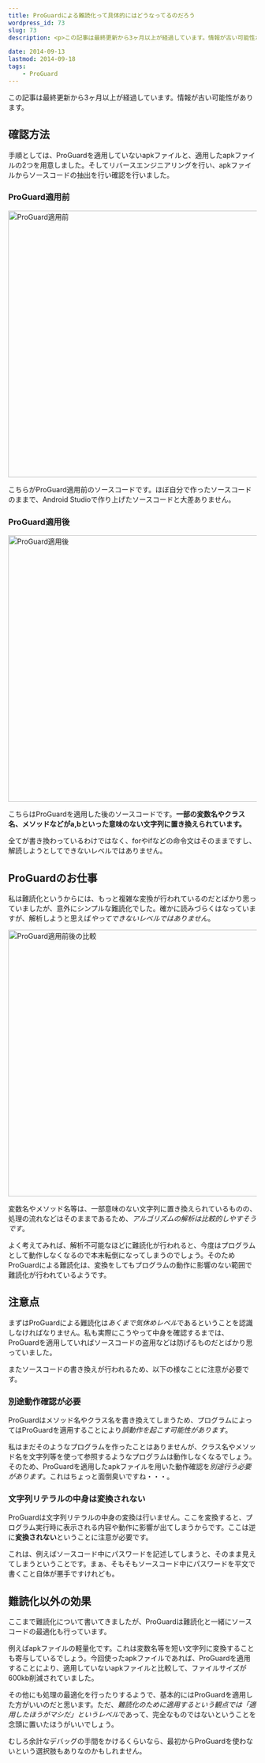 ```yaml
---
title: ProGuardによる難読化って具体的にはどうなってるのだろう
wordpress_id: 73
slug: 73
description: <p>この記事は最終更新から3ヶ月以上が経過しています。情報が古い可能性があります。確認方法 手順としては、ProGuardを適用していないapkファイルと、適用したapkファイルの2つを用意しました。そしてリバースエンジニア [&hellip;]</p>

date: 2014-09-13
lastmod: 2014-09-18
tags: 
    - ProGuard
---
```


<div id="wppda_alert">この記事は最終更新から3ヶ月以上が経過しています。情報が古い可能性があります。</div><h2>確認方法</h2>
<p>手順としては、ProGuardを適用していないapkファイルと、適用したapkファイルの2つを用意しました。そしてリバースエンジニアリングを行い、apkファイルからソースコードの抽出を行い確認を行いました。</p>
<h3>ProGuard適用前</h3>
<p><img src="https://android.gcreate.jp/wp-content/uploads/2014/09/beforeProGuard.png" alt="ProGuard適用前" width="870" height="540" class="size-full wp-image-77" srcset="https://android.gcreate.jp/wp-content/uploads/2014/09/beforeProGuard.png 870w, https://android.gcreate.jp/wp-content/uploads/2014/09/beforeProGuard-300x186.png 300w" sizes="(max-width: 870px) 100vw, 870px" /></p>
<p>こちらがProGuard適用前のソースコードです。ほぼ自分で作ったソースコードのままで、Android Studioで作り上げたソースコードと大差ありません。</p>
<h3>ProGuard適用後</h3>
<p><img src="https://android.gcreate.jp/wp-content/uploads/2014/09/afterProGuard.png" alt="ProGuard適用後" width="870" height="540" class="alignnone size-full wp-image-76" srcset="https://android.gcreate.jp/wp-content/uploads/2014/09/afterProGuard.png 870w, https://android.gcreate.jp/wp-content/uploads/2014/09/afterProGuard-300x186.png 300w" sizes="(max-width: 870px) 100vw, 870px" /></p>
<p>こちらはProGuardを適用した後のソースコードです。<strong>一部の変数名やクラス名、メソッドなどがa,bといった意味のない文字列に置き換えられています。</strong></p>
<p>全てが書き換わっているわけではなく、forやifなどの命令文はそのままですし、解読しようとしてできないレベルではありません。</p>
<h2>ProGuardのお仕事</h2>
<p>私は難読化というからには、もっと複雑な変換が行われているのだとばかり思っていましたが、意外にシンプルな難読化でした。確かに読みづらくはなっていますが、解析しようと思えば<em>やってできないレベルではありません</em>。</p>
<p><img src="https://android.gcreate.jp/wp-content/uploads/2014/09/sourcehikaku.png" alt="ProGuard適用前後の比較" width="870" height="540" class="alignnone size-full wp-image-78" srcset="https://android.gcreate.jp/wp-content/uploads/2014/09/sourcehikaku.png 870w, https://android.gcreate.jp/wp-content/uploads/2014/09/sourcehikaku-300x186.png 300w" sizes="(max-width: 870px) 100vw, 870px" /></p>
<p>変数名やメソッド名等は、一部意味のない文字列に置き換えられているものの、処理の流れなどはそのままであるため、<em>アルゴリズムの解析は比較的しやすそうです</em>。</p>
<p>よく考えてみれば、解析不可能なほどに難読化が行われると、今度はプログラムとして動作しなくなるので本末転倒になってしまうのでしょう。そのためProGuardによる難読化は、変換をしてもプログラムの動作に影響のない範囲で難読化が行われているようです。</p>
<h2>注意点</h2>
<p>まずはProGuardによる難読化は<em>あくまで気休めレベル</em>であるということを認識しなければなりません。私も実際にこうやって中身を確認するまでは、ProGuardを適用していればソースコードの盗用などは防げるものだとばかり思っていました。</p>
<p>またソースコードの書き換えが行われるため、以下の様なことに注意が必要です。</p>
<h3>別途動作確認が必要</h3>
<p>ProGuardはメソッド名やクラス名を書き換えてしまうため、プログラムによってはProGuardを適用することにより<em>誤動作を起こす可能性があります</em>。</p>
<p>私はまだそのようなプログラムを作ったことはありませんが、クラス名やメソッド名を文字列等を使って参照するようなプログラムは動作しなくなるでしょう。そのため、ProGuardを適用したapkファイルを用いた動作確認を<em>別途行う必要があります</em>。これはちょっと面倒臭いですね・・・。</p>
<h3>文字列リテラルの中身は変換されない</h3>
<p>ProGuardは文字列リテラルの中身の変換は行いません。ここを変換すると、プログラム実行時に表示される内容や動作に影響が出てしまうからです。ここは逆に<strong>変換されない</strong>ということに注意が必要です。</p>
<p>これは、例えばソースコード中にパスワードを記述してしまうと、そのまま見えてしまうということです。まぁ、そもそもソースコード中にパスワードを平文で書くこと自体が悪手ですけれども。</p>
<h2>難読化以外の効果</h2>
<p>ここまで難読化について書いてきましたが、ProGuardは難読化と一緒にソースコードの最適化も行っています。</p>
<p>例えばapkファイルの軽量化です。これは変数名等を短い文字列に変換することも寄与しているでしょう。今回使ったapkファイルであれば、ProGuardを適用することにより、適用していないapkファイルと比較して、ファイルサイズが600kb削減されていました。</p>
<p>その他にも処理の最適化を行ったりするようで、基本的にはProGuardを適用した方がいいのだと思います。ただ、<em>難読化のために適用するという観点では「適用したほうがマシだ」というレベル</em>であって、完全なものではないということを念頭に置いたほうがいいでしょう。</p>
<p>むしろ余計なデバッグの手間をかけるくらいなら、最初からProGuardを使わないという選択肢もありなのかもしれません。</p>

  